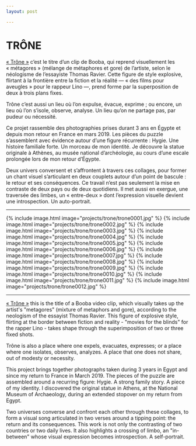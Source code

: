 ```yaml
---
layout: post

---
```

# TRÔNE

[« Trône »](https://www.youtube.com/watch?v=48fnSevQFk4) c’est le titre d’un clip de Booba, qui reprend visuellement les « métagores » (mélange de métaphores et gore) de l’artiste, selon le néologisme de l’essayiste Thomas Ravier. Cette figure de style explosive, flirtant à la frontière entre la fiction et la réalité — « des films pour aveugles » pour le rappeur Lino —, prend forme par la superposition de deux à trois plans fixes.

Trône c’est aussi un lieu où l’on expulse, évacue, exprime ; ou encore, un lieu où l’on s’isole, observe, analyse. Un lieu qu’on ne partage pas, par pudeur ou nécessité.

Ce projet rassemble des photographies prises durant 3 ans en Égypte et depuis mon retour en France en mars 2019. Les pièces du puzzle s’assemblent avec évidence autour d’une figure récurrente : Hygie. Une histoire familiale forte. Un morceau de mon identité. Je découvre la statue originale à Athènes, au musée national d’archéologie, au cours d’une escale prolongée lors de mon retour d’Égypte.

Deux univers conversent et s’affrontent à travers ces collages, pour former un chant visuel s’articulant en deux couplets autour d’un point de bascule : le retour et ses conséquences. Ce travail n’est pas seulement la mise en contraste de deux pays ou de deux quotidiens. Il met aussi en exergue, une traversée des limbes, un « entre-deux » dont l’expression visuelle devient une introspection. Un auto-portrait.

---

{% include image.html image="projects/trone/trone0001.jpg" %}
{% include image.html image="projects/trone/trone0002.jpg" %}
{% include image.html image="projects/trone/trone0003.jpg" %}
{% include image.html image="projects/trone/trone0004.jpg" %}
{% include image.html image="projects/trone/trone0005.jpg" %}
{% include image.html image="projects/trone/trone0006.jpg" %}
{% include image.html image="projects/trone/trone0007.jpg" %}
{% include image.html image="projects/trone/trone0008.jpg" %}
{% include image.html image="projects/trone/trone0009.jpg" %}
{% include image.html image="projects/trone/trone0010.jpg" %}
{% include image.html image="projects/trone/trone0011.jpg" %}
{% include image.html image="projects/trone/trone0012.jpg" %}

---

[« Trône »](https://www.youtube.com/watch?v=48fnSevQFk4) this is the title of a Booba video clip, which visually takes up the artist's "metagores" (mixture of metaphors and gore), according to the neologism of the essayist Thomas Ravier. This figure of explosive style, flirting at the border between fiction and reality - "movies for the blinds" for the rapper Lino - takes shape through the superimposition of two or three fixed shots.

Trône is also a place where one expels, evacuates, expresses; or a place where one isolates, observes, analyzes. A place that one does not share, out of modesty or necessity.

This project brings together photographs taken during 3 years in Egypt and since my return to France in March 2019. The pieces of the puzzle are assembled around a recurring figure: Hygie. A strong family story. A piece of my identity. I discovered the original statue in Athens, at the National Museum of Archaeology, during an extended stopover on my return from Egypt.

Two universes converse and confront each other through these collages, to form a visual song articulated in two verses around a tipping point: the return and its consequences. This work is not only the contrasting of two countries or two daily lives. It also highlights a crossing of limbo, an "in-between" whose visual expression becomes introspection. A self-portrait.

